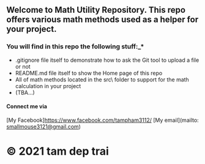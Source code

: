 
## Welcome to Math Utility Repository. This repo offers various math methods used as a helper for your project.
### You will find in this repo the following stuff:_*


* .gitignore file itself to demonstrate how to ask the Git tool to upload a file or not
* README.md file itself to show the Home page of this repo
* All of math methods located in the src\ folder to support for the math calculation in your project
* (TBA...)

#### Connect me via 
[My Facebook]https://www.facebook.com/tampham3112/
[My email](mailto: smallmouse3121@gmail.com)

© 2021 tam dep trai
=======

